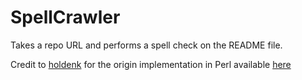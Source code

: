 SpellCrawler
============

Takes a repo URL and performs a spell check on the README file. <br>

Credit to [holdenk](https://github.com/holdenk) for the origin implementation in Perl available [here](https://github.com/holdenk/holdensmagicalunicorn)
